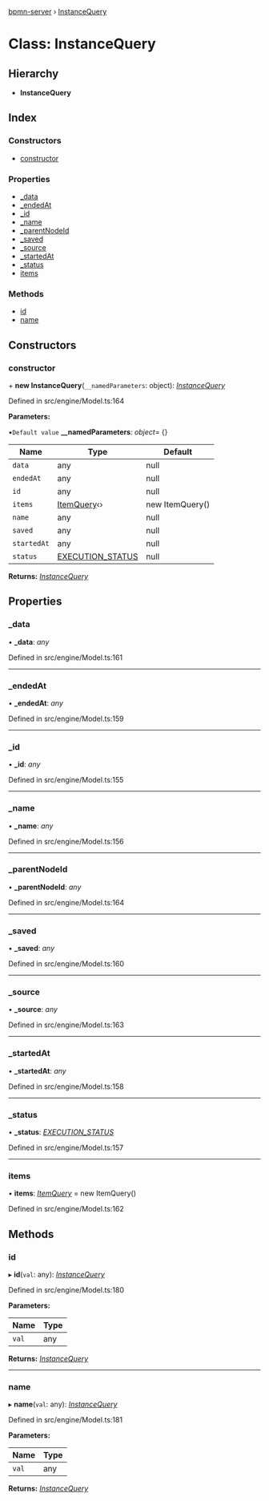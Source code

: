 [bpmn-server](../README.md) › [InstanceQuery](instancequery.md)

# Class: InstanceQuery

## Hierarchy

* **InstanceQuery**

## Index

### Constructors

* [constructor](instancequery.md#constructor)

### Properties

* [_data](instancequery.md#_data)
* [_endedAt](instancequery.md#_endedat)
* [_id](instancequery.md#_id)
* [_name](instancequery.md#_name)
* [_parentNodeId](instancequery.md#_parentnodeid)
* [_saved](instancequery.md#_saved)
* [_source](instancequery.md#_source)
* [_startedAt](instancequery.md#_startedat)
* [_status](instancequery.md#_status)
* [items](instancequery.md#items)

### Methods

* [id](instancequery.md#id)
* [name](instancequery.md#name)

## Constructors

###  constructor

\+ **new InstanceQuery**(`__namedParameters`: object): *[InstanceQuery](instancequery.md)*

Defined in src/engine/Model.ts:164

**Parameters:**

▪`Default value`  **__namedParameters**: *object*= {}

Name | Type | Default |
------ | ------ | ------ |
`data` | any | null |
`endedAt` | any | null |
`id` | any | null |
`items` | [ItemQuery](itemquery.md)‹› | new ItemQuery() |
`name` | any | null |
`saved` | any | null |
`startedAt` | any | null |
`status` | [EXECUTION_STATUS](../enums/execution_status.md) | null |

**Returns:** *[InstanceQuery](instancequery.md)*

## Properties

###  _data

• **_data**: *any*

Defined in src/engine/Model.ts:161

___

###  _endedAt

• **_endedAt**: *any*

Defined in src/engine/Model.ts:159

___

###  _id

• **_id**: *any*

Defined in src/engine/Model.ts:155

___

###  _name

• **_name**: *any*

Defined in src/engine/Model.ts:156

___

###  _parentNodeId

• **_parentNodeId**: *any*

Defined in src/engine/Model.ts:164

___

###  _saved

• **_saved**: *any*

Defined in src/engine/Model.ts:160

___

###  _source

• **_source**: *any*

Defined in src/engine/Model.ts:163

___

###  _startedAt

• **_startedAt**: *any*

Defined in src/engine/Model.ts:158

___

###  _status

• **_status**: *[EXECUTION_STATUS](../enums/execution_status.md)*

Defined in src/engine/Model.ts:157

___

###  items

• **items**: *[ItemQuery](itemquery.md)* = new ItemQuery()

Defined in src/engine/Model.ts:162

## Methods

###  id

▸ **id**(`val`: any): *[InstanceQuery](instancequery.md)*

Defined in src/engine/Model.ts:180

**Parameters:**

Name | Type |
------ | ------ |
`val` | any |

**Returns:** *[InstanceQuery](instancequery.md)*

___

###  name

▸ **name**(`val`: any): *[InstanceQuery](instancequery.md)*

Defined in src/engine/Model.ts:181

**Parameters:**

Name | Type |
------ | ------ |
`val` | any |

**Returns:** *[InstanceQuery](instancequery.md)*
